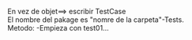 En vez de objet==> escribir TestCase <br>
El nombre del pakage es "nomre de la carpeta"-Tests.<br>
Metodo: -Empieza con test01...<br>